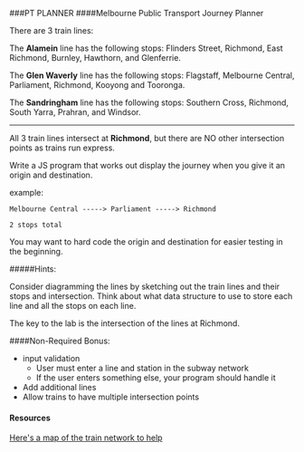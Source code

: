 ###PT PLANNER 
####Melbourne Public Transport Journey Planner

There are 3 train lines:

The **Alamein** line has the following stops: Flinders Street, Richmond, East Richmond, Burnley, Hawthorn, and Glenferrie.

The **Glen Waverly** line has the following stops: Flagstaff, Melbourne Central, Parliament, Richmond, Kooyong and Tooronga.

The **Sandringham** line has the following stops: Southern Cross, Richmond, South Yarra, Prahran, and Windsor.

---

All 3 train lines intersect at **Richmond**, but there are NO other intersection points as trains run express.

Write a JS program that works out display the journey when you give it an origin and destination.

example:

```
Melbourne Central -----> Parliament -----> Richmond

2 stops total
```

You may want to hard code the origin and destination for easier testing in the beginning.

#####Hints:

Consider diagramming the lines by sketching out the train lines and their stops and intersection.
Think about what data structure to use to store each line and all the stops on each line.

The key to the lab is the intersection of the lines at Richmond. 

####Non-Required Bonus:

* input validation
  - User must enter a line and station in the subway network
  - If the user enters something else, your program should handle it
* Add additional lines
* Allow trains to have multiple intersection points


#### Resources 
[Here's a map of the train network to help](https://drive.google.com/a/generalassemb.ly/file/d/0Bx09n7UgX2HyaGswNVNWd3B0bEE/view?usp=sharing)